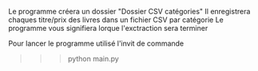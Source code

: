 Le programme créera un dossier "Dossier CSV catégories"
Il enregistrera chaques titre/prix des livres dans un fichier CSV par catégorie
Le programme vous signifiera lorque l'exctraction sera terminer


Pour lancer le programme utilisé l'invit de commande 
>>>   python main.py
